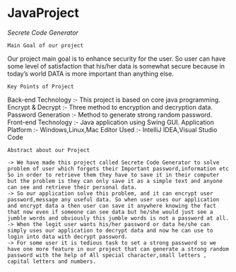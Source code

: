 # JavaProject
*Secrete Code Generator*

    Main Goal of our project

Our project main goal is to enhance security for the user. So user can have some level of satisfaction that his/her data is somewhat secure because in today’s world DATA is more important than anything else.

    Key Points of Project

Back-end Technology :- This project is based on core java programming. 
Encrypt & Decrypt :- Three method to encryption and decryption data. 
Password Generation :- Method to generate strong random password. 
Front-end Technology :- Java application using Swing GUI.
Application Platform :- Windows,Linux,Mac
Editor Used :- IntelliJ IDEA,Visual Studio Code

    Abstract about our Project

    -> We have made this project called Secrete Code Generator to solve problem of user which forgets their Important password,information etc So in order to retrieve them they have to save it in their computer but the problem is they can only save it as a simple text and anyone can see and retrieve their personal data.
    -> So our application solve this problem, and it can encrypt user password,message any useful data. So when user uses our application and encrypt data a then user can save it anywhere knowing the fact that now even if someone can see data but he/she would just see a jumble words and obviously this jumble words is not a password at all.
    -> When the legit user wants his/her password or data he/she can simply uses our application to decrypt data and now he can use to login into data with decrypt password.
    -> For some user it is tedious task to set a strong password so we have one more feature in our project that can generate a strong random password with the help of All special character,small letters , capital letters and numbers.
